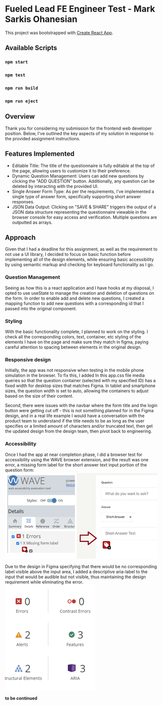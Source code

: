 # Fueled Lead FE Engineer Test - Mark Sarkis Ohanesian

This project was bootstrapped with [Create React App](https://github.com/facebook/create-react-app).

## Available Scripts
### `npm start`
### `npm test`
### `npm run build`
### `npm run eject`

## Overview
Thank you for considering my submission for the frontend web developer position. Below, I've outlined the key aspects of my solution in response to the provided assignment instructions.

## Features Implemented
- Editable Title: The title of the questionnaire is fully editable at the top of the page, allowing users to customize it to their preference.
- Dynamic Question Management: Users can add new questions by clicking the "ADD QUESTION" button. Additionally, any question can be deleted by interacting with the provided UI.
- Single Answer Form Type: As per the requirements, I've implemented a single type of answer form, specifically supporting short answer responses.
- JSON Data Output: Clicking on "SAVE & SHARE" triggers the output of a JSON data structure representing the questionnaire viewable in the browser console for easy access and verification. Multiple questions are outputted as arrays.

## Approach
Given that I had a deadline for this assignment, as well as the requirement to not use a UI library, I decided to focus on basic function before implementing all of the design elements, while ensuring basic accessibility by using semantic markup and checking for keyboard functionality as I go. 

### Question Management
Seeing as how this is a react application and I have hooks at my disposal, I opted to use useState to manage the creation and deletion of questions on the form. In order to enable add and delete new questions, I created a mapping function to add new questions with a corresponding id that I passed into the original component. 

### Styling
With the basic functionality complete, I planned to work on the styling. I check all the corresponding colors, text, container, etc styling of the elements I have on the page and make sure they match in figma, paying careful attention to spacing between elements in the original design. 

### Responsive design
Initially, the app was not responsive when testing in the mobile phone simulation in the browser. To fix this, I added In this app.css file media queries so that the question container (selected with my specified ID) has a fixed width for desktop sizes that matches Figma.
In tablet and smartphone sizes, the question width is set to auto, allowing the containers to adjust based on the size of their content.

Second, there were issues with the navbar where the form title and the login button were getting cut off - this is not something planned for in the Figma design, and in a real life example I would have a conversation with the product team to understand if the title needs to be as long as the user specifies or a limited amount of characters and/or truncated text, then get the updated design from the design team, then pivot back to engineering. 

### Accessibility
Once I had the app at near completion phase, I did a browser test for accessibility using the WAVE browser extension, and the result was one error, a missing form label for the short answer text input portion of the question form: 
![Missing label error](/public/error-missing-label.png)

Due to the design in Figma specifying that there would be no corresponding label visible above the input area, I added a descriptive aria-label to the input that would be audible but not visible, thus maintaining the design requirement while eliminating the error.
![Fixed label error](/public/fixed-missing-label.png)

**to be continued**